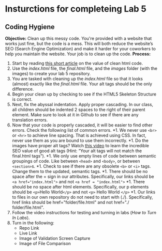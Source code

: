 # Insturctions for completeing Lab 5 
## Coding Hygiene

**Objective:**
Clean up this messy code. You're provided with a website that works just fine, but the code is a mess. This will both reduce the website’s SEO (Search Engine Optimization) and make it harder for your coworkers to help you maintain the website. Your job is to clean up the code. 
**Process:**
1. Start by reading [this short article](https://www.smashingmagazine.com/2008/11/12-principles-for-keeping-your-code-clean/ "article about clean html code") on the value of clean html code. 
1. Use the *index.html* file, the *final.html* file, and the *images* folder (with the images) to create your lab 5 repository. 
1. You are tasked with cleaning up the *index.html* file so that it looks (almost) exactly like the *final.html* file. Your alt tags should be the only difference. 
1. Begin your clean up by checking to see if the HTML5 Skeleton Structure is correct. 
1. Next, fix the abyssal indentation. Apply proper cascading. In our class, all children should be indented 2 spaces to the right of their parent element. Make sure to look at it in Github to see if there are any translation errors.
1. Now that your code is properly cascaded, it will be easier to find other errors. Check the following list of common errors. 
     *1. We never use ```<br>``` or ```<hr>``` to achieve line spacing. That is achieved using CSS. In fact, never use them as you are bound to use them incorrectly. 
     *1. Do the images have proper alt tags? Watch [this video](https://www.youtube.com/watch?si=ersf1RprfCrIUAGA&v=-jn9aaNn8_I&feature=youtu.be&themeRefresh=1 "vidoe about the value of alt tag") to learn the incredible SEO value of good alt tags (Hint: “Your alt tags will not match the final.html tags”).
     *1. We only use empty lines of code between semantic groupings of code. Like between ```<head>``` and ```<body>```, or between ```<section>```s.
     *1. Check to see if there are any obsolete ```<b>``` or ```<i>``` tags. Change them to the updated, semantic tags. 
     *1. There should be no space after the = sign in our attributes. Specifically, our links should be ```<a href="index.html">``` and not ```<a href = "index.html">```
     *1. There should be no space after html elements. Specifically, our p elements should be ```<p>```Hello World```</p>``` and not ```<p>```    Hello World    ```</p>```
     *1. Our links to files in our own repository do not need to start with (./). Specifically, href links should be href="folder/file.html" and not href="./ folder/file.html".
1. Follow the video instructions for testing and turning in labs (*How to Turn In Labs*). 
1. Turn in the following:
    * Repo Link
    * Live Link
    * Image of Validation Screen Capture
    * Image of File Comparison

  


